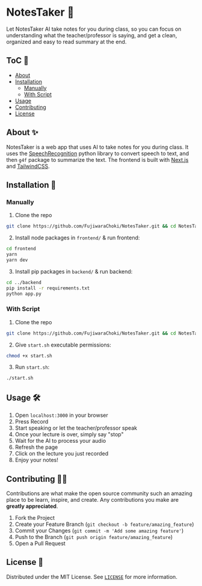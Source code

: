 # NotesTaker 📝

Let NotesTaker AI take notes for you during class, so you can focus on understanding what
the teacher/professor is saying, and get a clean, organized and easy to read summary at the end.

## ToC 📄

- [About](https://github.com/FujiwaraChoki/NotesTaker/tree/main?tab=readme-ov-file#license-)
- [Installation](https://github.com/FujiwaraChoki/NotesTaker/tree/main?tab=readme-ov-file#license-)
  - [Manually](https://github.com/FujiwaraChoki/NotesTaker/tree/main?tab=readme-ov-file#license-)
  - [With Script](https://github.com/FujiwaraChoki/NotesTaker/tree/main?tab=readme-ov-file#license-)
- [Usage](https://github.com/FujiwaraChoki/NotesTaker/tree/main?tab=readme-ov-file#license-)
- [Contributing](https://github.com/FujiwaraChoki/NotesTaker/tree/main?tab=readme-ov-file#license-)
- [License](https://github.com/FujiwaraChoki/NotesTaker/tree/main?tab=readme-ov-file#license-)

## About ✨

NotesTaker is a web app that uses AI to take notes for you during class. It uses the
[SpeechRecognition](https://pypi.org/project/SpeechRecognition/) python library to convert
speech to text, and then `g4f` package to summarize the text. The frontend is built with
[Next.js](https://nextjs.org/) and [TailwindCSS](https://tailwindcss.com/).

## Installation 🧰

### Manually

1. Clone the repo

```sh
git clone https://github.com/FujiwaraChoki/NotesTaker.git && cd NotesTaker
```

2. Install node packages in `frontend/` & run frontend:

```sh
cd frontend
yarn
yarn dev
```

3. Install pip packages in `backend/` & run backend:

```sh
cd ../backend
pip install -r requirements.txt
python app.py
```

### With Script

1. Clone the repo

```sh
git clone https://github.com/FujiwaraChoki/NotesTaker.git && cd NotesTaker
```

2. Give `start.sh` executable permissions:

```sh
chmod +x start.sh
```

3. Run `start.sh`:

```sh
./start.sh
```

## Usage 🛠️

1. Open `localhost:3000` in your browser
2. Press Record
3. Start speaking or let the teacher/professor speak
4. Once your lecture is over, simply say "stop"
5. Wait for the AI to process your audio
6. Refresh the page
7. Click on the lecture you just recorded
8. Enjoy your notes!

## Contributing 🙋‍♂️

Contributions are what make the open source community such an amazing place to be learn, inspire,
and create. Any contributions you make are **greatly appreciated**.

1. Fork the Project
2. Create your Feature Branch (`git checkout -b feature/amazing_feature`)
3. Commit your Changes (`git commit -m 'Add some amazing feature'`)
4. Push to the Branch (`git push origin feature/amazing_feature`)
5. Open a Pull Request

## License 📑

Distributed under the MIT License. See [`LICENSE`](LICENSE) for more information.
